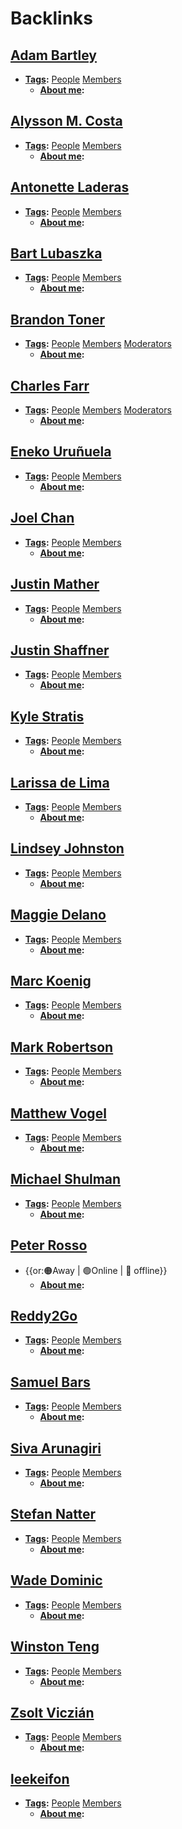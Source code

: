 
# Backlinks
## [Adam Bartley](<Adam Bartley.md>)
- **[Tags](<Tags.md>):** [People](<People.md>) [Members](<Members.md>)
    - **[About me](<About me.md>):**

## [Alysson M. Costa](<Alysson M. Costa.md>)
- **[Tags](<Tags.md>):** [People](<People.md>) [Members](<Members.md>)
    - **[About me](<About me.md>):**

## [Antonette Laderas](<Antonette Laderas.md>)
- **[Tags](<Tags.md>):** [People](<People.md>) [Members](<Members.md>)
    - **[About me](<About me.md>):**

## [Bart Lubaszka](<Bart Lubaszka.md>)
- **[Tags](<Tags.md>):** [People](<People.md>) [Members](<Members.md>)
    - **[About me](<About me.md>):**

## [Brandon Toner](<Brandon Toner.md>)
- **[Tags](<Tags.md>):** [People](<People.md>) [Members](<Members.md>) [Moderators](<Moderators.md>)
    - **[About me](<About me.md>):**

## [Charles Farr](<Charles Farr.md>)
- **[Tags](<Tags.md>):** [People](<People.md>) [Members](<Members.md>) [Moderators](<Moderators.md>)
    - **[About me](<About me.md>):**

## [Eneko Uruñuela](<Eneko Uruñuela.md>)
- **[Tags](<Tags.md>):** [People](<People.md>) [Members](<Members.md>)
    - **[About me](<About me.md>):**

## [Joel Chan](<Joel Chan.md>)
- **[Tags](<Tags.md>):** [People](<People.md>) [Members](<Members.md>)
    - **[About me](<About me.md>):**

## [Justin Mather](<Justin Mather.md>)
- **[Tags](<Tags.md>):** [People](<People.md>) [Members](<Members.md>)
    - **[About me](<About me.md>):**

## [Justin Shaffner](<Justin Shaffner.md>)
- **[Tags](<Tags.md>):** [People](<People.md>) [Members](<Members.md>)
    - **[About me](<About me.md>):**

## [Kyle Stratis](<Kyle Stratis.md>)
- **[Tags](<Tags.md>):** [People](<People.md>) [Members](<Members.md>)
    - **[About me](<About me.md>):**

## [Larissa de Lima](<Larissa de Lima.md>)
- **[Tags](<Tags.md>):** [People](<People.md>) [Members](<Members.md>)
    - **[About me](<About me.md>):**

## [Lindsey Johnston](<Lindsey Johnston.md>)
- **[Tags](<Tags.md>):** [People](<People.md>) [Members](<Members.md>)
    - **[About me](<About me.md>):**

## [Maggie Delano](<Maggie Delano.md>)
- **[Tags](<Tags.md>):** [People](<People.md>) [Members](<Members.md>)
    - **[About me](<About me.md>):**

## [Marc Koenig](<Marc Koenig.md>)
- **[Tags](<Tags.md>):** [People](<People.md>) [Members](<Members.md>)
    - **[About me](<About me.md>):**

## [Mark Robertson](<Mark Robertson.md>)
- **[Tags](<Tags.md>):** [People](<People.md>) [Members](<Members.md>)
    - **[About me](<About me.md>):**

## [Matthew Vogel](<Matthew Vogel.md>)
- **[Tags](<Tags.md>):** [People](<People.md>) [Members](<Members.md>)
    - **[About me](<About me.md>):**

## [Michael Shulman](<Michael Shulman.md>)
- **[Tags](<Tags.md>):** [People](<People.md>) [Members](<Members.md>)
    - **[About me](<About me.md>):**

## [Peter Rosso](<Peter Rosso.md>)
- {{or:🟠Away | 🟢Online | 🚫 offline}}
    - **[About me](<About me.md>):**

## [Reddy2Go](<Reddy2Go.md>)
- **[Tags](<Tags.md>):** [People](<People.md>) [Members](<Members.md>)
    - **[About me](<About me.md>):**

## [Samuel Bars](<Samuel Bars.md>)
- **[Tags](<Tags.md>):** [People](<People.md>) [Members](<Members.md>)
    - **[About me](<About me.md>):**

## [Siva Arunagiri](<Siva Arunagiri.md>)
- **[Tags](<Tags.md>):** [People](<People.md>) [Members](<Members.md>)
    - **[About me](<About me.md>):**

## [Stefan Natter](<Stefan Natter.md>)
- **[Tags](<Tags.md>):** [People](<People.md>) [Members](<Members.md>)
    - **[About me](<About me.md>):**

## [Wade Dominic](<Wade Dominic.md>)
- **[Tags](<Tags.md>):** [People](<People.md>) [Members](<Members.md>)
    - **[About me](<About me.md>):**

## [Winston Teng](<Winston Teng.md>)
- **[Tags](<Tags.md>):** [People](<People.md>) [Members](<Members.md>)
    - **[About me](<About me.md>):**

## [Zsolt Viczián](<Zsolt Viczián.md>)
- **[Tags](<Tags.md>):** [People](<People.md>) [Members](<Members.md>)
    - **[About me](<About me.md>):**

## [leekeifon](<leekeifon.md>)
- **[Tags](<Tags.md>):** [People](<People.md>) [Members](<Members.md>)
    - **[About me](<About me.md>):**

